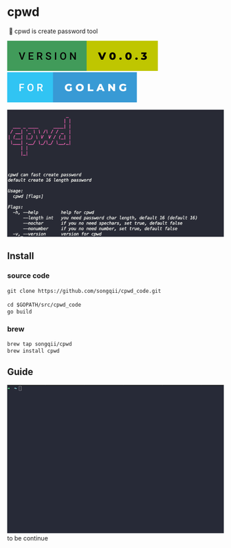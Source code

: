 # cpwd
 🚀 cpwd is create password tool

[![Ore Version](https://raw.githubusercontent.com/songqii/songqii.github.io/5440f04b6f8517d0be43589336c2ab21c16094e2/images/version-v0.0.3.svg)](https://github.com/songqii/cpwd)
[![](https://raw.githubusercontent.com/songqii/songqii.github.io/db3a4fcafce48caa9d6dbeb92a93074ff95e2ab9/images/for-golang.svg)](https://github.com/songqii/cpwd)


![](https://raw.githubusercontent.com/songqii/songqii.github.io/master/images/cpwd_1.png)
  

## Install


### source code
```shell
git clone https://github.com/songqii/cpwd_code.git

cd $GOPATH/src/cpwd_code
go build
```


### brew  

```
brew tap songqii/cpwd 
brew install cpwd
```


## Guide

![](https://raw.githubusercontent.com/songqii/songqii.github.io/master/images/cpwd_gif_001.gif)
to be continue

```shell

```


